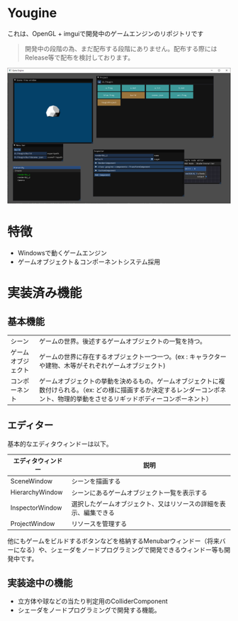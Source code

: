 # Yougine 

これは、OpenGL + imguiで開発中のゲームエンジンのリポジトリです

> 開発中の段階の為、まだ配布する段階にありません。配布する際にはRelease等で配布を検討しております。

![スクショ1](./ReadmeResource/screenshot.png "スクショ１")

# 特徴
- Windowsで動くゲームエンジン
- ゲームオブジェクト＆コンポーネントシステム採用


# 実装済み機能
## 基本機能
|                    |                                                                                                                                                                                    | 
| ------------------ | ---------------------------------------------------------------------------------------------------------------------------------------------------------------------------------- | 
| シーン             | ゲームの世界。後述するゲームオブジェクトの一覧を持つ。                                                                                                                             | 
| ゲームオブジェクト | ゲームの世界に存在するオブジェクト一つ一つ。(ex : キャラクターや建物、木等がそれぞれゲームオブジェクト)                                                                            | 
| コンポーネント     | ゲームオブジェクトの挙動を決めるもの。ゲームオブジェクトに複数付けられる。（ex: どの様に描画するか決定するレンダーコンポネント、物理的挙動をさせるリギッドボディーコンポーネント） | 

## エディター

基本的なエディタウィンドーは以下。

| エディタウィンドー | 説明                                                             | 
| ------------------ | ---------------------------------------------------------------- | 
| SceneWindow        | シーンを描画する                                                 | 
| HierarchyWindow    | シーンにあるゲームオブジェクト一覧を表示する                     | 
| InspectorWindow    | 選択したゲームオブジェクト、又はリソースの詳細を表示、編集できる | 
| ProjectWindow      | リソースを管理する                                               | 


他にもゲームをビルドするボタンなどを格納するMenubarウィンドー（将来バーになる）や、シェーダをノードプログラミングで開発できるウィンドー等も開発中です。

## 実装途中の機能
- 立方体や球などの当たり判定用のColliderComponent
- シェーダをノードプログラミングで開発する機能。
